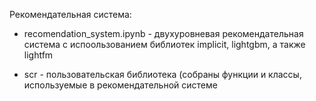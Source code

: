 Рекомендательная система:

- recomendation_system.ipynb - двухуровневая рекомендательная система с испоользованием библиотек implicit, lightgbm, а также lightfm

- scr - пользовательская библиотека (собраны функции и классы, используемые в рекомендательной системе

